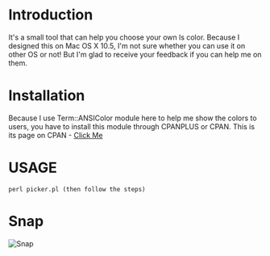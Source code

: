 Introduction
============

It's a small tool that can help you choose your own ls color. Because I designed this on Mac OS X 10.5, I'm not sure whether you can use it on other OS or not! But I'm glad to receive your feedback if you can help me on them.

Installation
============

Because I use Term::ANSIColor module here to help me show the colors to users, you have to install this module through CPANPLUS or CPAN. This is its page on CPAN - [Click Me](http://search.cpan.org/~rra/ANSIColor-3.00/ANSIColor.pm)

USAGE
=====
	
	perl picker.pl (then follow the steps)

Snap
====
![Snap](http://images.plurk.com/3626549_e323399f44501b468e16822b1bd5799d.jpg)
